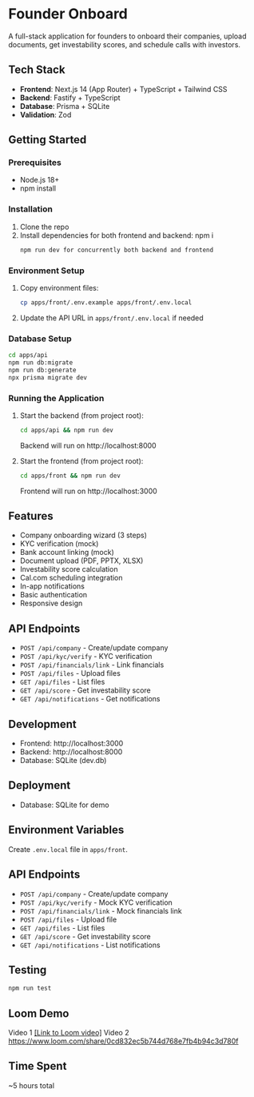# Founder Onboard

A full-stack application for founders to onboard their companies, upload documents, get investability scores, and schedule calls with investors.

## Tech Stack

- **Frontend**: Next.js 14 (App Router) + TypeScript + Tailwind CSS
- **Backend**: Fastify + TypeScript
- **Database**: Prisma + SQLite
- **Validation**: Zod

## Getting Started

### Prerequisites

- Node.js 18+
- npm install

### Installation

1. Clone the repo
2. Install dependencies for both frontend and backend: npm i
   ```bash
   npm run dev for concurrently both backend and frontend
   ```

### Environment Setup

1. Copy environment files:
   ```bash
   cp apps/front/.env.example apps/front/.env.local
   ```

2. Update the API URL in `apps/front/.env.local` if needed

### Database Setup

```bash
cd apps/api
npm run db:migrate
npm run db:generate
npx prisma migrate dev
```

### Running the Application

1. Start the backend (from project root):
   ```bash
   cd apps/api && npm run dev
   ```
   Backend will run on http://localhost:8000

2. Start the frontend (from project root):
   ```bash
   cd apps/front && npm run dev
   ```
   Frontend will run on http://localhost:3000

## Features

- Company onboarding wizard (3 steps)
- KYC verification (mock)
- Bank account linking (mock)
- Document upload (PDF, PPTX, XLSX)
- Investability score calculation
- Cal.com scheduling integration
- In-app notifications
- Basic authentication
- Responsive design

## API Endpoints

- `POST /api/company` - Create/update company
- `POST /api/kyc/verify` - KYC verification
- `POST /api/financials/link` - Link financials
- `POST /api/files` - Upload files
- `GET /api/files` - List files
- `GET /api/score` - Get investability score
- `GET /api/notifications` - Get notifications


## Development

- Frontend: http://localhost:3000
- Backend: http://localhost:8000
- Database: SQLite (dev.db)

## Deployment

- Database: SQLite for demo

## Environment Variables

Create `.env.local` file in `apps/front`.

## API Endpoints

- `POST /api/company` - Create/update company
- `POST /api/kyc/verify` - Mock KYC verification
- `POST /api/financials/link` - Mock financials link
- `POST /api/files` - Upload file
- `GET /api/files` - List files
- `GET /api/score` - Get investability score
- `GET /api/notifications` - List notifications

## Testing

```bash
npm run test
```
## Loom Demo
Video 1
[\[Link to Loom video\]](https://www.loom.com/share/61e05b2384c44f3f88a71f30d722f29b?sid=5aad7d58-2ff3-4ea8-a357-541e962384f3)
Video 2
https://www.loom.com/share/0cd832ec5b744d768e7fb4b94c3d780f

## Time Spent

~5 hours total